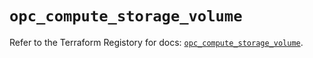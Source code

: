 # `opc_compute_storage_volume`

Refer to the Terraform Registory for docs: [`opc_compute_storage_volume`](https://www.terraform.io/docs/providers/opc/r/compute_storage_volume).
